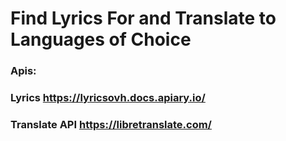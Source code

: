 # Find Lyrics For and Translate to Languages of Choice #

### Apis: ###
### Lyrics https://lyricsovh.docs.apiary.io/ ###
### Translate API https://libretranslate.com/ ###
